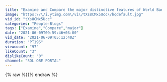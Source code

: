 ```yaml
---
title: "Examine and Compare the major distinctive features of World Bank and International \rMonetary Fund"
image: "https:\/\/i.ytimg.com\/vi\/tXs8CMx5Ucc\/hqdefault.jpg"
vid_id: "tXs8CMx5Ucc"
categories: "People-Blogs"
tags: ["Examine","Compare","major"]
date: "2021-06-09T09:59:46+03:00"
vid_date: "2021-06-09T05:12:40Z"
duration: "PT19S"
viewcount: "97"
likeCount: "3"
dislikeCount: "0"
channel: "SOL OBE PORTAL"
---
```

{% raw %}{% endraw %}
